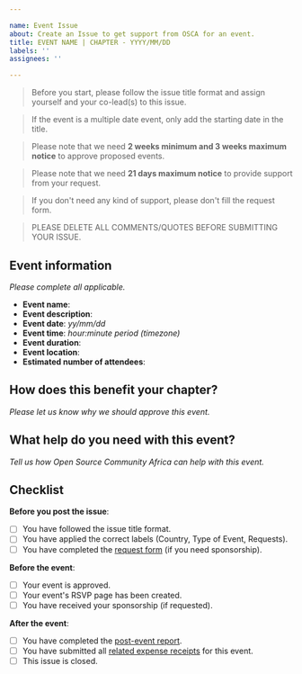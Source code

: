 ```yaml
---

name: Event Issue
about: Create an Issue to get support from OSCA for an event.
title: EVENT NAME | CHAPTER - YYYY/MM/DD
labels: ''
assignees: ''

---
```


> Before you start, please follow the issue title format and assign yourself and your co-lead(s) to this issue.

> If the event is a multiple date event, only add the starting date in the title.

> Please note that we need **2 weeks minimum and 3 weeks maximum notice** to approve proposed events.

> Please note that we need **21 days maximum notice** to provide support from your request.

> If you don't need any kind of support, please don't fill the request form.

> PLEASE DELETE ALL COMMENTS/QUOTES BEFORE SUBMITTING YOUR ISSUE.

## Event information
_Please complete all applicable._

- **Event name**:
- **Event description**:
- **Event date**: _yy/mm/dd_
- **Event time**: _hour:minute period (timezone)_
- **Event duration**:
- **Event location**:
- **Estimated number of attendees**: 

## How does this benefit your chapter?
_Please let us know why we should approve this event._

## What help do you need with this event? 
_Tell us how Open Source Community Africa can help with this event._

## Checklist

**Before you post the issue**: 
- [ ] You have followed the issue title format.
- [ ] You have applied the correct labels (Country, Type of Event, Requests).
- [ ] You have completed the [request form](https://bit.ly/osca-cl-request) (if you need sponsorship).

**Before the event**: 
- [ ] Your event is approved.
- [ ] Your event's RSVP page has been created.
- [ ] You have received your sponsorship (if requested).

**After the event**:  
- [ ] You have completed the [post-event report](https://github.com/oscafrica/chapter-leads-hub/blob/master/docs/post-event-template.md).
- [ ] You have submitted all [related expense receipts](https://github.com/oscafrica/chapter-leads-hub/blob/master/docs/expenses.md#tracking-your-expenses) for this event.
- [ ] This issue is closed.
